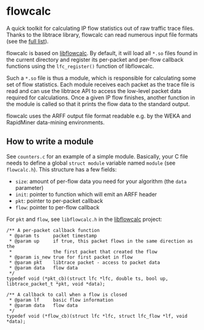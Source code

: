 flowcalc
========

A quick toolkit for calculating IP flow statistics out of raw traffic trace files. Thanks to the
libtrace library, flowcalc can read numerous input file formats (see the [full
list](http://research.wand.net.nz/software/libtrace.php)).

flowcalc is based on [libflowcalc](https://github.com/iitis/libflowcalc). By default, it will load
all `*.so` files found in the current directory and register its per-packet and per-flow callback
functions using the `lfc_register()` function of libflowcalc.

Such a `*.so` file is thus a module, which is responsible for calculating some set of flow
statistics. Each module receives each packet as the trace file is read and can use the libtrace API
to access the low-level packet data required for calculations. Once a given IP flow finishes,
another function in the module is called so that it prints the flow data to the standard output.

flowcalc uses the ARFF output file format readable e.g. by the WEKA and RapidMiner data-mining
environments.

How to write a module
---------------------

See `counters.c` for an example of a simple module. Basically, your C file needs to define a global
`struct module` variable named `module` (see `flowcalc.h`). This structure has a few fields:

* `size`: amount of per-flow data you need for your algorithm (the `data` parameter)
* `init`: pointer to function which will emit an ARFF header
* `pkt`:  pointer to per-packet callback
* `flow`: pointer to per-flow callback

For `pkt` and `flow`, see `libflowcalc.h` in the [libflowcalc](https://github.com/iitis/libflowcalc)
project:

	/** A per-packet callback function
	 * @param ts     packet timestamp
	 * @param up     if true, this packet flows in the same direction as the
	 *               the first packet that created the flow
	 * @param is_new true for first packet in flow
	 * @param pkt    libtrace packet - access to packet data
	 * @param data   flow data
	 */
	typedef void (*pkt_cb)(struct lfc *lfc, double ts, bool up, libtrace_packet_t *pkt, void *data);

	/** A callback to call when a flow is closed
	 * @param lf     basic flow information
	 * @param data   flow data
	 */
	typedef void (*flow_cb)(struct lfc *lfc, struct lfc_flow *lf, void *data);
